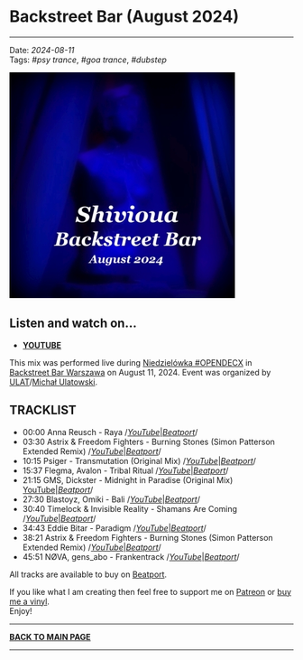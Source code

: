 # Backstreet Bar (August 2024) 

----

Date: *2024-08-11*  
Tags: *#psy trance*, *#goa trance*, *#dubstep*  

[![Shivioua - Backstreet Bar (August 2024)](./images/backstreet-bar-august-2024.jpg)](https://www.youtube.com/watch?v=_5GEcFGcYNU)

## Listen and watch on...

* [**YOUTUBE**](https://www.youtube.com/watch?v=_5GEcFGcYNU)  
<!-- FIXME
* [**SOUNDCLOUD**](https://soundcloud.com/progawake09/when-i-am-overtaken-by-april-2009)
* [**MIXCLOUD**](https://www.mixcloud.com/progressiveawake/when-i-am-overtaken-by-april-2009/)  
* [**SPOTIFY**](https://open.spotify.com/playlist/4bjwbGzRJ9v7ZFnSXLEomO?si=0e1a38fb17d743d8)
-->

This mix was performed live during [Niedzielówka #OPENDECX](https://www.facebook.com/events/391416550625169/) 
in [Backstreet Bar Warszawa](https://www.instagram.com/backstreetbarwarszawa) on August 11, 2024. Event was organized by [ULAT](https://www.facebook.com/ulatdeejay/)/[Michał Ulatowski](https://www.instagram.com/ulat.music.techno/).  

## TRACKLIST

* 00:00 Anna Reusch - Raya
  /[_YouTube_](https://www.youtube.com/watch?v=yag489WpNZk)|[_Beatport_](https://www.beatport.com/track/raya/19111727)/  
* 03:30 Astrix & Freedom Fighters - Burning Stones (Simon Patterson Extended Remix)
  /[_YouTube_](https://www.youtube.com/watch?v=vvyg5M423vM)|[_Beatport_](https://www.beatport.com/track/burning-stones/15657513)/  
* 10:15 Psiger - Transmutation (Original Mix)
  /[_YouTube_](https://www.youtube.com/watch?v=Z4Rqqpn7wlA)|[_Beatport_](https://www.beatport.com/release/transmutation/4637639)/  
* 15:37 Flegma, Avalon - Tribal Ritual
  /[_YouTube_](https://www.youtube.com/watch?v=eHBLJn41MFk)|[_Beatport_](https://www.beatport.com/track/tribal-ritual/19241791)/  
* 21:15 GMS, Dickster - Midnight in Paradise (Original Mix)
  [YouTube](https://www.youtube.com/watch?v=QEtjqtPgjKA)|[_Beatport_](https://www.beatport.com/track/midnight-in-paradise/19088503)/  
* 27:30 Blastoyz, Omiki - Bali
  /[_YouTube_](https://www.youtube.com/watch?v=LuJVM3YIkvg)|[_Beatport_](https://www.beatport.com/track/bali/15629402)/  
* 30:40 Timelock & Invisible Reality - Shamans Are Coming
  /[_YouTube_](https://www.youtube.com/watch?v=5QsOp8QzQlI)|[_Beatport_](https://www.beatport.com/track/shamans-are-coming/15624208)/  
* 34:43 Eddie Bitar - Paradigm
  /[_YouTube_](https://www.youtube.com/watch?v=nakLhy3E6rw)|[_Beatport_](https://www.beatport.com/track/paradigm/15648439)/  
* 38:21 Astrix & Freedom Fighters - Burning Stones (Simon Patterson Extended Remix)
  /[_YouTube_](https://www.youtube.com/watch?v=vvyg5M423vM)|[_Beatport_](https://www.beatport.com/track/burning-stones/15657513)/  
* 45:51 NØVA, gens_abo - Frankentrack
  /[_YouTube_](https://www.youtube.com/watch?v=kHHDeESosZg)|[_Beatport_](https://www.beatport.com/track/frankentrack/19324211)/  

All tracks are available to buy on <a href="http://beatport.com" target="_blank">Beatport</a>. 

If you like what I am creating then feel free to support me on [Patreon](https://www.patreon.com/shivioua) or [buy me a vinyl](https://www.buymeacoffee.com/shivioua).  
Enjoy!  

----

[**BACK TO MAIN PAGE**](./README.md)

---- 